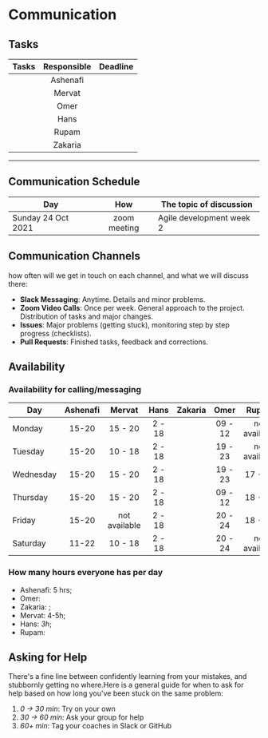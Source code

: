 # Communication

## Tasks

| Tasks | Responsible | Deadline |
| ----- | :---------: | :------: |
|       |  Ashenafi   |          |
|       |   Mervat    |          |
|       |    Omer     |          |
|       |    Hans     |          |
|       |    Rupam    |          |
|       |   Zakaria   |          |

<!-- any general rules you'd like to set for your group? -->

---

## Communication Schedule

| Day                |     How      | The topic of discussion  |
| ------------------ | :----------: | ------------------------ |
| Sunday 24 Oct 2021 | zoom meeting | Agile development week 2 |

## Communication Channels

how often will we get in touch on each channel, and what we will discuss there:

- **Slack Messaging**: Anytime. Details and minor problems.
- **Zoom Video Calls**: Once per week. General approach to the project.
  Distribution of tasks and major changes.
- **Issues**: Major problems (getting stuck), monitoring step by step progress
  (checklists).
- **Pull Requests**: Finished tasks, feedback and corrections.

## Availability

### Availability for calling/messaging

| Day       | Ashenafi |    Mervat     |  Hans  | Zakaria |  Omer   |     Rupam     |
| --------- | :------: | :-----------: | :----: | :-----: | :-----: | :-----------: |
| Monday    |  15-20   |    15 - 20    | 2 - 18 |         | 09 - 12 | not available |
| Tuesday   |  15-20   |    10 - 18    | 2 - 18 |         | 19 - 23 | not available |
| Wednesday |  15-20   |    15 - 20    | 2 - 18 |         | 19 - 23 |    17 - 19    |
| Thursday  |  15-20   |    15 - 20    | 2 - 18 |         | 09 - 12 |    18 - 20    |
| Friday    |  15-20   | not available | 2 - 18 |         | 20 - 24 |    18 - 20    |
| Saturday  |  11-22   |    10 - 18    | 2 - 18 |         | 20 - 24 | not available |

### How many hours everyone has per day

- Ashenafi: 5 hrs;
- Omer:
- Zakaria: ;
- Mervat: 4-5h;
- Hans: _3h_;
- Rupam:

## Asking for Help

There's a fine line between confidently learning from your mistakes, and
stubbornly getting no where.Here is a general guide for when to ask for help
based on how long you've been stuck on the same problem:

1. _0 -> 30 min_: Try on your own
2. _30 -> 60 min_: Ask your group for help
3. _60+ min_: Tag your coaches in Slack or GitHub
